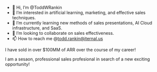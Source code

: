 - 👋 Hi, I’m @ToddWRankin
- 👀 I’m interested in artificial learning, marketing, and effective sales techniques.
- 🌱 I’m currently learning new methods of sales presentations, AI Cloud infrastructure, and SaaS.
- 💞️ I’m looking to collaborate on sales effectiveness.
- 📫 How to reach me @todd.rankin@iternal.us

<!---
ToddWRankin/ToddWRankin is a ✨ special ✨ repository because its `README.md` (this file) appears on your GitHub profile.
You can click the Preview link to take a look at your changes.
--->I have sold in over $100MM of ARR over the course of my career!
I am a sesaon, professional sales profesional in search of a new exciting opportunity!
